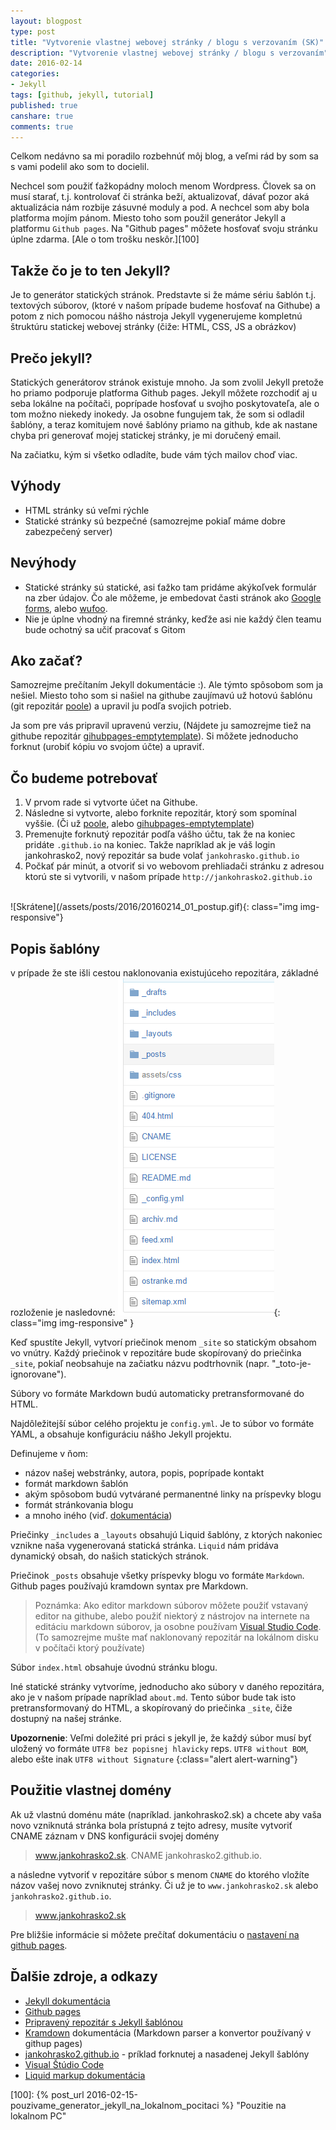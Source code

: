```yaml
---
layout: blogpost
type: post
title: "Vytvorenie vlastnej webovej stránky / blogu s verzovaním (SK)"
description: "Vytvorenie vlastnej webovej stránky / blogu s verzovaním"
date: 2016-02-14
categories:
- Jekyll
tags: [github, jekyll, tutorial]
published: true
canshare: true
comments: true
---
```


Celkom nedávno sa mi poradilo rozbehnúť môj blog, a veľmi rád by som sa s vami podelil ako som to docielil.

Nechcel som použiť ťažkopádny moloch menom Wordpress. Človek sa on musí starať, t.j. kontrolovať či stránka beží, aktualizovať, dávať pozor aká aktualizácia nám rozbije zásuvné moduly a pod. A nechcel som aby bola platforma mojím pánom. Miesto toho som použil generátor Jekyll a platformu `Github pages`. Na "Github pages" môžete hosťovať svoju stránku úplne zdarma. [Ale o tom trošku neskôr.][100]

## Takže čo je to ten Jekyll?
Je to generátor statických stránok. Predstavte si že máme sériu šablón t.j. textových súborov, (ktoré v našom prípade budeme hosťovať na Githube) a potom z nich pomocou nášho nástroja Jekyll vygenerujeme kompletnú štruktúru statickej webovej stránky (čiže: HTML, CSS, JS a obrázkov)

## Prečo jekyll?
 Statických generátorov stránok existuje mnoho. Ja som zvolil Jekyll pretože ho priamo podporuje platforma Github pages. Jekyll môžete rozchodiť aj u seba lokálne na počítači, poprípade hosťovať u svojho poskytovateľa, ale o tom možno niekedy inokedy. Ja osobne fungujem tak, že som si odladil šablóny, a teraz komitujem nové šablóny priamo na github, kde ak nastane chyba pri generovať mojej statickej stránky, je mi doručený email.

 Na začiatku, kým si všetko odladíte, bude vám tých mailov choď viac.


## Výhody
- HTML stránky sú veľmi rýchle
- Statické stránky sú bezpečné (samozrejme pokiaľ máme dobre zabezpečený server)

## Nevýhody

- Statické stránky sú statické, asi ťažko tam pridáme akýkoľvek formulár na zber údajov. Čo ale môžeme, je embedovat časti stránok ako [Google forms][12], alebo [wufoo][11].
- Nie je úplne vhodný na firemné stránky, keďže asi nie každý člen teamu bude ochotný sa učiť pracovať s Gitom

## Ako začať?
Samozrejme prečítaním Jekyll dokumentácie :). Ale týmto spôsobom som ja nešiel. Miesto toho som si našiel na githube zaujímavú už hotovú šablónu (git repozitár [poole][2]) a upravil ju podľa svojich potrieb.

Ja som pre vás pripravil upravenú verziu, (Nájdete ju samozrejme tiež na githube repozitár [gihubpages-emptytemplate][1]). Si môžete jednoducho forknut (urobiť kópiu vo svojom účte) a upraviť.

## Čo budeme potrebovať
1. V prvom rade si vytvorte účet na Githube.
2. Následne si vytvorte, alebo forknite repozitár, ktorý som spomínal vyššie. (Či už [poole][2], alebo [gihubpages-emptytemplate][1])
3. Premenujte forknutý repozitár podľa vášho účtu, tak že na koniec pridáte `.github.io` na koniec. Takže napríklad ak je váš login jankohrasko2, nový repozitár sa bude volať `jankohrasko.github.io`
4. Počkať pár minút, a otvoriť si vo webovom prehliadači stránku z adresou ktorú ste si vytvorili, v našom prípade `http://jankohrasko2.github.io`

<br />
![Skrátene](/assets/posts/2016/20160214_01_postup.gif){: class="img img-responsive"}
<br />

## Popis šablóny
v prípade že ste išli cestou naklonovania existujúceho repozitára, základné rozloženie je nasledovné:
![Skrátene](/assets/posts/2016/20160214_02_rozloznie_repository.png){: class="img img-responsive" }
<br />

Keď spustíte Jekyll, vytvorí priečinok menom `_site` so statickým obsahom vo vnútry. Každý priečinok v repozitáre bude skopírovaný do priečinka `_site`, pokiaľ neobsahuje na začiatku názvu podtrhovnik (napr. "_toto-je-ignorovane").

Súbory vo formáte Markdown budú automaticky pretransformované do HTML.

Najdôležitejší súbor celého projektu je `config.yml`. Je to súbor vo formáte YAML, a obsahuje konfiguráciu nášho Jekyll projektu.

Definujeme v ňom:

- názov našej webstránky, autora, popis, poprípade kontakt
- formát markdown šablón
- akým spôsobom budú vytvárané permanentné linky na príspevky blogu
- formát stránkovania blogu
- a mnoho iného (viď. [dokumentácia][10])

Priečinky `_includes` a `_layouts` obsahujú Liquid šablóny, z ktorých nakoniec vznikne naša vygenerovaná statická stránka. `Liquid` nám pridáva dynamický obsah, do našich statických stránok.

Priečinok `_posts` obsahuje všetky príspevky blogu vo formáte `Markdown`. Github pages používajú kramdown syntax pre Markdown.

> Poznámka: Ako editor markdown súborov môžete použiť vstavaný editor na githube, alebo použiť niektorý z nástrojov na internete na editáciu markdown súborov, ja osobne používam [Visual Studio Code][8]. (To samozrejme mušte mať naklonovaný repozitár na lokálnom disku v počítači ktorý používate)

Súbor `index.html` obsahuje úvodnú stránku blogu.

Iné statické stránky vytvoríme, jednoducho ako súbory v daného repozitára, ako je v našom prípade napríklad `about.md`. Tento súbor bude tak isto pretransformovaný do HTML, a skopírovaný do priečinka `_site`, čiže dostupný na našej stránke.

**Upozornenie**: Veľmi doležité pri práci s jekyll je, že každý súbor musí byť uložený vo formáte `UTF8 bez popisnej hlavicky` reps. `UTF8 without BOM`, alebo ešte inak `UTF8 without Signature`
{:class="alert alert-warning"}


<!--# Prisposobenie stranky-->

## Použitie vlastnej domény

Ak už vlastnú doménu máte (napríklad. jankohrasko2.sk) a chcete aby vaša novo vzniknutá stránka bola prístupná z tejto adresy, musíte vytvoriť CNAME záznam v DNS konfigurácii svojej domény

> www.jankohrasko2.sk.                    CNAME	jankohrasko2.github.io.

a následne vytvoriť v repozitáre súbor s menom `CNAME` do ktorého vložíte názov vašej novo zvniknutej stránky. Či už je to `www.jankohrasko2.sk` alebo `jankohrasko2.github.io`.  

> www.jankohrasko2.sk

Pre bližšie informácie si môžete prečítať dokumentáciu o [nastavení na github pages][3].

## Ďalšie zdroje, a odkazy
- [Jekyll dokumentácia][4]
- [Github pages][5]
- [Pripravený repozitár s Jekyll šablónou][1]
- [Kramdown][6] dokumentácia (Markdown parser a konvertor používaný v githup pages)
- [jankohrasko2.github.io][7] - príklad forknutej a nasadenej Jekyll šablóny
- [Visual Štúdio Code][8]
- [Liquid markup dokumentácia][9]




[1]: https://github.com/zemacik/gihubpages-emptytemplate "gihubpages-emptytemplate"
[2]: https://github.com/poole/poole "poole"
[3]: https://help.github.com/articles/setting-up-a-custom-domain-with-github-pages/ "nastavení na github pages"
[4]: https://jekyllrb.com/docs/home/ "Jekyll dokumentácia"
[5]: https://pages.github.com/ "Github pages"
[6]: http://kramdown.gettalong.org/documentation.html "Kramdown"
[7]: https://jankohrasko2.github.io/ "jankohrasko2.github.io"
[8]: https://code.visualstudio.com/ "Visual Štúdio Code"
[9]: http://liquidmarkup.org/ "Liquid markup dokumentácia"
[10]: http://jekyllrb.com/docs/configuration/ "Jekyll konfigurácia"
[11]: http://www.wufoo.com/ "wufoo"
[12]: https://www.google.sk/intl/sk/forms/about/ "Google forms"
[100]: {% post_url 2016-02-15-pouzivame_generator_jekyll_na_lokalnom_pocitaci %} "Pouzitie na lokalnom PC"